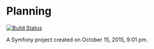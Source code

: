 Planning
========================

[![Build Status](http://travis-ci.org/kitpages/KitpagesDataGridBundle.png)](http://travis-ci.org/#!/marvin-SL/planning)

A Symfony project created on October 15, 2015, 9:01 pm.
